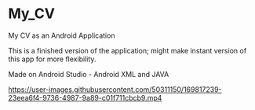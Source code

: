 # My_CV
My CV as an Android Application

This is a finished version of the application; might make instant version of this app for more flexibility.

Made on Android Studio  - Android XML and JAVA


https://user-images.githubusercontent.com/50311150/169817239-23eea6f4-9736-4987-9a89-c01f711cbcb9.mp4

